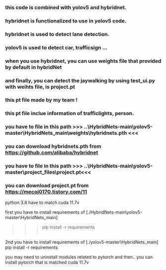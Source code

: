 ### this code is combined with yolov5 and hybridnet.<br>
### hybridnet is functionalized to use in yolov5 code.<br>
### hybridnet is used to detect lane detection.<br>
### yolov5 is used to detect car, trafficsign ...<br>
### when you use hybridnet, you can use weights file that provided by default in hybridNet<br>
### and finally, you can detect the jaywalking by using test_ui.py with weihts file, is project.pt<br>
### this pt file made by my team !<br>
### this pt file inclue information of trafficlights, person.<br>

### you have to file in this path >>> ..\HybridNets-main\yolov5-master\HybridNets_main\weights\hybridnets.pth <<< <br>
### you can download hybridnets.pth from https://github.com/alibaba/hybridnet

### you have to file in this path >>> ..\HybridNets-main\yolov5-master\project_files\project.pt<<< <br>
### you can download project.pt from https://mecoj0170.tistory.com/11

<div>python 3.8 have to match cuda 11.7v


first you have to install requirements of [./HybridNets-main\yolov5-master\HybridNets_main] <br>
>>> pip install -r requirements
 <br><br>
 

2nd you have to install requirements of [./yolov5-master\HybridNets_main]<br>
pip install -r requirements

you may need to uninstall modules related to pytorch
 and then.. you can install pytorch that is matched cuda 11.7v  
</div>
